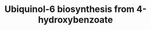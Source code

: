 ---
annotations:
- id: PW:0000002
  parent: classic metabolic pathway
  type: Pathway Ontology
  value: classic metabolic pathway
- id: PW:0000135
  parent: classic metabolic pathway
  type: Pathway Ontology
  value: metabolic pathway of cofactors, vitamins, nutrients
- id: PW:0000142
  parent: classic metabolic pathway
  type: Pathway Ontology
  value: ubiquinone biosynthetic pathway
authors:
- M.Braymer
- MaintBot
- Ddigles
- Egonw
- Eweitz
- Khanspers
citedin: ''
communities: []
description: The main ubiquinone in Saccharomyces cerevisiae and other Saccharomycetes
  species is ubiquinone-6. Biosynthesis of 4-hydroxybenzoate, one of the precursors,
  can occur in yeast by two different paths - it may be produced directly from chorismate
  by the chorismate pyruvate-lyase reaction (similar to the common pathway in prokaryotes),
  or it can be synthesized from L-tyrosine, similar to higher eukaryotes (see 4-hydroxybenzoate
  biosynthesis I (eukaryotes)). At least 10 genes (COQ1-COQ10) have been shown to
  be required for synthesis of ubiquinone in Saccharomyces cerevisiae.  At least six
  of these proteins (COQ3, COQ4, COQ5, COQ6, COQ7 and COQ9) were shown to form a complex,
  which may be attached to the mitochindria inner membrane by the product of COQ2,
  an integral membrane protein.  Description adapted from https://pathway.yeastgenome.org/.
last-edited: 2025-05-02
ndex: null
organisms:
- Saccharomyces cerevisiae
redirect_from:
- /index.php/Pathway:WP287
- /instance/WP287
- /instance/WP287_r138755
revision: r138755
schema-jsonld:
- '@context': https://schema.org/
  '@id': https://wikipathways.github.io/pathways/WP287.html
  '@type': Dataset
  creator:
    '@type': Organization
    name: WikiPathways
  description: The main ubiquinone in Saccharomyces cerevisiae and other Saccharomycetes
    species is ubiquinone-6. Biosynthesis of 4-hydroxybenzoate, one of the precursors,
    can occur in yeast by two different paths - it may be produced directly from chorismate
    by the chorismate pyruvate-lyase reaction (similar to the common pathway in prokaryotes),
    or it can be synthesized from L-tyrosine, similar to higher eukaryotes (see 4-hydroxybenzoate
    biosynthesis I (eukaryotes)). At least 10 genes (COQ1-COQ10) have been shown to
    be required for synthesis of ubiquinone in Saccharomyces cerevisiae.  At least
    six of these proteins (COQ3, COQ4, COQ5, COQ6, COQ7 and COQ9) were shown to form
    a complex, which may be attached to the mitochindria inner membrane by the product
    of COQ2, an integral membrane protein.  Description adapted from https://pathway.yeastgenome.org/.
  keywords:
  - 2-hexaprenyl-6-methoxyphenol
  - 2-methoxy-6-all trans-hexaprenyl-1,4-benzoquinol
  - 3,4-dihydroxy-5-all-trans-hexaprenylbenzoate
  - 3-demethylubiquinol-6
  - 3-hexaprenyl-4-hydroxybenzoate
  - 3-methoxy-4-hydroxy-5-all-trans-hexaprenylbenzoate
  - 4-hydroxybenzoate
  - 6-methoxy-3-methyl-2-all-trans-hexaprenyl-1,4-benzoquinol
  - CAT5
  - CO2
  - COQ2
  - COQ3
  - COQ5
  - COQ6
  - H+
  - H2O
  - NADP+
  - NADPH
  - O2
  - S-adenosyl-L-homocysteine
  - S-adenosyl-L-methionine
  - a reduced electron acceptor
  - all-trans-hexaprenyl diphosphate
  - an oxidized electron acceptor
  - pyrophosphate
  - ubiquinol-6
  license: CC0
  name: Ubiquinol-6 biosynthesis from 4-hydroxybenzoate
seo: CreativeWork
title: Ubiquinol-6 biosynthesis from 4-hydroxybenzoate
wpid: WP287
---